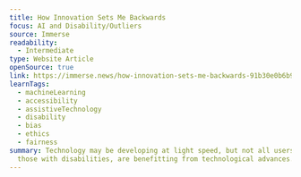 ```yaml
---
title: How Innovation Sets Me Backwards
focus: AI and Disability/Outliers
source: Immerse
readability:
  - Intermediate
type: Website Article
openSource: true
link: https://immerse.news/how-innovation-sets-me-backwards-91b30e0b6b95
learnTags:
  - machineLearning
  - accessibility
  - assistiveTechnology
  - disability
  - bias
  - ethics
  - fairness
summary: Technology may be developing at light speed, but not all users, such as
  those with disabilities, are benefitting from technological advances.
---
```

